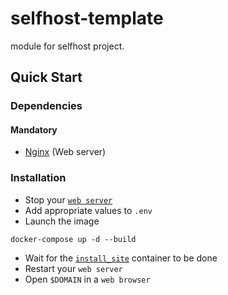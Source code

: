 # selfhost-template
module for selfhost project.

## Quick Start
### Dependencies
#### Mandatory
- [Nginx](https://github.com/AustralEpitech/selfhost-nginx) (Web server)

### Installation
- Stop your [`web server`](https://github.com/AustralEpitech/selfhost-nginx)
- Add appropriate values to `.env`
- Launch the image
```console
docker-compose up -d --build
```
- Wait for the [`install_site`](https://github.com/AustralEpitech/selfhost-install_site) container to be done
- Restart your `web server`
- Open `$DOMAIN` in a `web browser`
